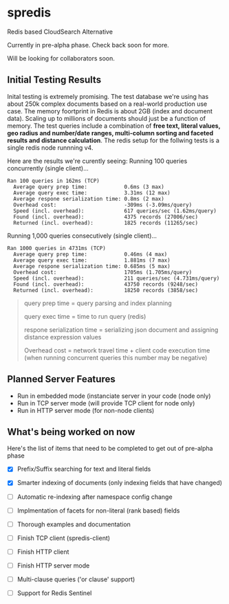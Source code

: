 # spredis
Redis based CloudSearch Alternative

Currently in pre-alpha phase. Check back soon for more.

Will be looking for collaborators soon.

## Initial Testing Results
Inital testing is extremely promising. The test database we're using has about 250k complex documents based on a real-world production use case. The memory foortprint in Redis is about 2GB (index and document data). Scaling up to millions of documents should just be a function of memory. The test queries include a combination of **free text, literal values, geo radius  and number/date ranges, multi-column sorting and faceted results and distance calculation**. The redis setup for the follwing tests is a single redis node runnning v4.

Here are the results we're curently seeing:
Running 100 queries concurrently (single client)...
```
Ran 100 queries in 162ms (TCP)
  Average query prep time:            0.6ms (3 max)
  Average query exec time:            3.31ms (12 max)
  Average respone serialization time: 0.8ms (2 max)
  Overhead cost:                      -309ms (-3.09ms/query)
  Speed (incl. overhead):             617 queries/sec (1.62ms/query)
  Found (incl. overhead):             4375 records (27006/sec)
  Returned (incl. overhead):          1825 records (11265/sec)
```

Running 1,000 queries consecutively (single client)...
```
Ran 1000 queries in 4731ms (TCP)
  Average query prep time:            0.46ms (4 max)
  Average query exec time:            1.881ms (7 max)
  Average respone serialization time: 0.685ms (5 max)
  Overhead cost:                      1705ms (1.705ms/query)
  Speed (incl. overhead):             211 queries/sec (4.731ms/query)
  Found (incl. overhead):             43750 records (9248/sec)
  Returned (incl. overhead):          18250 records (3858/sec)
```
> query prep time = query parsing and index planning
> 
> query exec time = time to run query (redis)
> 
> respone serialization time = serializing json document and assigning distance expression values
> 
> Overhead cost = network travel time + client code execution time (when running concurrent queries this number may be negative)
	
## Planned Server Features
* Run in embedded mode (instanciate server in your code (node only)
* Run in TCP server mode (will provide TCP client for node only)
* Run in HTTP server mode (for non-node clients)

## What's being worked on now
Here's the list of items that need to be completed to get out of pre-alpha phase

- [x] Prefix/Suffix searching for text and literal fields
- [x] Smarter indexing of documents (only indexing fields that have changed)
- [ ] Automatic re-indexing after namespace config change
- [ ] Implmentation of facets for non-literal (rank based) fields
- [ ] Thorough examples and documentation
- [ ] Finish TCP client (spredis-client)
- [ ] Finish HTTP client
- [ ] Finish HTTP server mode
- [ ] Multi-clause queries ('or clause' support)
- [ ] Support for Redis Sentinel

